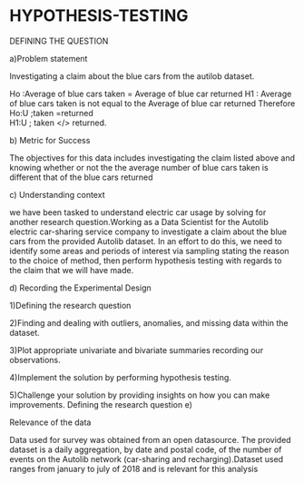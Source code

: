 # HYPOTHESIS-TESTING


DEFINING THE QUESTION 

a)Problem statement 

Investigating a claim about the blue cars from the autilob dataset.  

Ho :Average of blue cars taken = Average of blue car returned 
H1 : Average of blue cars taken is not equal to the Average of blue car returned 
     Therefore  
       Ho:U ;taken =returned  
       H1:U ; taken &lt;/> returned.

b) Metric for Success 

The objectives for this data includes investigating the claim listed above and knowing whether or not the the average number of blue cars taken is different that of the blue cars returned 

c) Understanding context 

we have been tasked to understand electric car usage by solving for another research question.Working as a Data Scientist for the Autolib electric car-sharing service company to investigate a claim about the blue cars from the provided Autolib dataset. In an effort to do this, we need to identify some areas and periods of interest via sampling stating the reason to the choice of method, then perform hypothesis testing with regards to the claim that we will have made. 


d) Recording the Experimental Design 

1)Defining the research question 

2)Finding and dealing with outliers, anomalies, and missing data within the dataset. 

3)Plot appropriate univariate and bivariate summaries recording our observations.  

4)Implement the solution by performing hypothesis testing. 

5)Challenge your solution by providing insights on how you can make improvements. Defining the research question  e) 



Relevance of the data 

Data used for survey was obtained from an open datasource. The provided dataset is a daily aggregation, by date and postal code, of the number of events on the Autolib network (car-sharing and recharging).Dataset used ranges from january to july of 2018 and is relevant for this analysis
